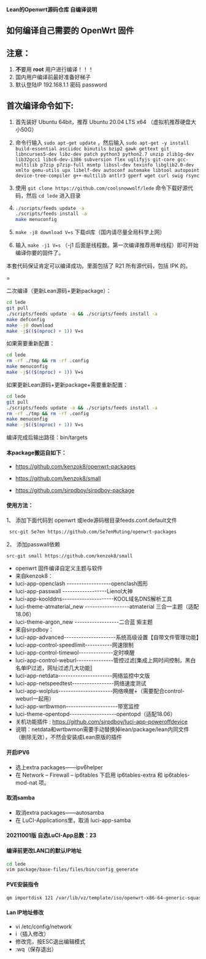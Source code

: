 
#### Lean的Openwrt源码仓库 自编译说明

如何编译自己需要的 OpenWrt 固件
-
注意：
-
1. **不**要用 **root** 用户进行编译！！！
2. 国内用户编译前最好准备好梯子
3. 默认登陆IP 192.168.1.1 密码 password


首次编译命令如下:
-
1. 首先装好 Ubuntu 64bit，推荐 Ubuntu 20.04 LTS x64 （虚拟机推荐硬盘大小50G）

2. 命令行输入 `sudo apt-get update` ，然后输入
   `
   sudo apt-get -y install build-essential asciidoc binutils bzip2 gawk gettext git libncurses5-dev libz-dev patch python3 python2.7 unzip zlib1g-dev lib32gcc1 libc6-dev-i386 subversion flex uglifyjs git-core gcc-multilib p7zip p7zip-full msmtp libssl-dev texinfo libglib2.0-dev xmlto qemu-utils upx libelf-dev autoconf automake libtool autopoint device-tree-compiler g++-multilib antlr3 gperf wget curl swig rsync
   `

3. 使用 `git clone https://github.com/coolsnowwolf/lede` 命令下载好源代码，然后 `cd lede` 进入目录

4. ```bash
   ./scripts/feeds update -a
   ./scripts/feeds install -a
   make menuconfig
   ```

5. `make -j8 download V=s` 下载dl库（国内请尽量全局科学上网）

6. 输入 `make -j1 V=s` （-j1 后面是线程数。第一次编译推荐用单线程）即可开始编译你要的固件了。

本套代码保证肯定可以编译成功。里面包括了 R21 所有源代码，包括 IPK 的。

=

二次编译（更新Lean源码+更新package）：
```bash
cd lede
git pull
./scripts/feeds update -a && ./scripts/feeds install -a
make defconfig
make -j8 download
make -j$(($(nproc) + 1)) V=s
```

如果需要重新配置：
```bash
cd lede
rm -rf ./tmp && rm -rf .config
make menuconfig
make -j$(($(nproc) + 1)) V=s
```

如果更新Lean源码+更新package+需要重新配置：
```bash
cd lede
git pull
./scripts/feeds update -a && ./scripts/feeds install -a
rm -rf ./tmp && rm -rf .config
make menuconfig
make -j$(($(nproc) + 1)) V=s
```

编译完成后输出路径：bin/targets

#### 本package搬运自如下：

* https://github.com/kenzok8/openwrt-packages


* https://github.com/kenzok8/small


* https://github.com/sirpdboy/sirpdboy-package

#### 使用方法：

 1、 添加下面代码到 openwrt 或lede源码根目录feeds.conf.default文件

```bash
 src-git Se7en https://github.com/Se7enMuting/openwrt-packages
```

 2、 添加passwall依赖

 ```bash
 src-git small https://github.com/kenzok8/small
 ```

- openwrt 固件编译自定义主题与软件
- 来自kenzok8：
- luci-app-openclash       ------------------openclash图形
- luci-app-passwall        ------------------Lienol大神
- luci-app-koolddns---------------------KOOL域名DNS解析工具          
- luci-theme-atmaterial_new  ------------------atmaterial 三合一主题（适配18.06）     
- luci-theme-argon_new     ------------------二合蓝 紫主题
- 来自sirpdboy：
- luci-app-advanced---------------------系统高级设置【自带文件管理功能】
- luci-app-control-speedlimit-----------网速限制
- luci-app-control-timewol--------------定时唤醒
- luci-app-control-weburl---------------管控过滤[集成上网时间控制，黑白名单IP过滤，网址过滤几大功能]
- luci-app-netdata----------------------网络监控中文版
- luci-app-netspeedtest-----------------网络速度测试
- luci-app-wolplus----------------------网络唤醒+（需要配合control-weburl一起用）
- luci-app-wrtbwmon---------------------带宽监控
- luci-theme-opentopd-------------------opentopd（适配18.06）
- 关机功能插件 : https://github.com/sirpdboy/luci-app-poweroffdevice
- 说明：netdata和wrtbwmon需要手动替换掉lean/package/lean内同文件（删除无效），不然会安装成Lean原版的插件

#### 开启IPV6
- 选上extra packages——ipv6helper
- 在 Network – Firewall – ip6tables 下启用 ip6tables-extra 和 ip6tables-mod-nat 项。

#### 取消samba
- 取消extra packages——autosamba
- 在 LuCI-Applications里，取消 luci-app-samba

#### 20211001版 自选LuCI-App总数：23

#### 编译前更改LAN口的默认IP地址
 ```bash
cd lede
vim package/base-files/files/bin/config_generate
```
#### PVE安装指令
 ```bash
qm importdisk 121 /var/lib/vz/template/iso/openwrt-x86-64-generic-squashfs-combined-efi.img local-lvm
```

#### Lan IP地址修改
- vi /etc/config/network
- i（插入修改）
- 修改完，按ESC退出编辑模式
- :wq（保存退出）
